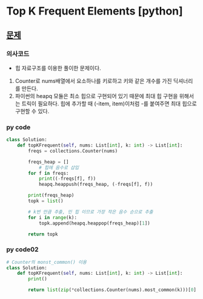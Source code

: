 # Top K Frequent Elements [python]
## [문제](https://leetcode.com/problems/top-k-frequent-elements/)

### 의사코드
- 힙 자료구조를 이용한 풀이한 문제이다.
1. Counter로 nums배열에서 요소하나를 키로하고 키와 같은 개수를 가진 딕셔너리를 만든다.
2. 파이썬의 heapq 모듈은 최소 힙으로 구현되어 있기 때문에 최대 힙 구현을 위해서는 트릭이 필요하다. 힙에 추가할 때 (-item, item)이처럼 -를 붙여주면 최대 힙으로 구현할 수 있다.

### py code
```py
class Solution:
    def topKFrequent(self, nums: List[int], k: int) -> List[int]:
        freqs = collections.Counter(nums)

        freqs_heap = []
            # 힙에 음수로 삽입
        for f in freqs:
            print((-freqs[f], f))
            heapq.heappush(freqs_heap, (-freqs[f], f))

        print(freqs_heap)
        topk = list()

        # k번 만큼 추출, 민 힙 이므로 가장 작은 음수 순으로 추출
        for i in range(k):
            topk.append(heapq.heappop(freqs_heap)[1])

        return topk

```

### py code02
```py
# Counter의 monst_common() 이용
class Solution:
    def topKFrequent(self, nums: List[int], k: int) -> List[int]:
        print()

        return list(zip(*collections.Counter(nums).most_common(k)))[0]

```